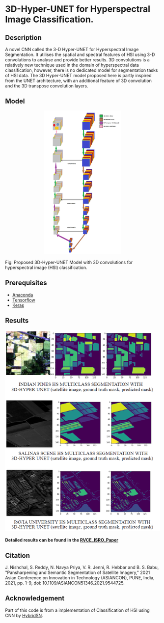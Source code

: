 # 3D-Hyper-UNET for Hyperspectral Image Classification.

## Description

A novel CNN called the 3-D Hyper-UNET for Hyperspectral Image Segmentation. It utilises the spatial and spectral features of HSI using 3-D convolutions to analyse and provide better results.
3D convolutions is a relatively new technique used in the domain of hyperspectral data classification, however, there is no dedicated model for segmentation tasks of HSI data. The 3D Hyper-UNET model proposed here is partly inspired from the UNET architecture, with an additional feature of 3D convolution and the 3D transpose convolution layers.

## Model

<div align="center"><img src="https://github.com/nishchaljs/3D-Hyper-UNET/blob/main/3D_Unet_Mod.png" width="50%" height="50%" /></div>

Fig: Proposed 3D-Hyper-UNET Model with 3D convolutions for hyperspectral image (HSI) classification.  

## Prerequisites

- [Anaconda](https://www.anaconda.com/download/)
- [Tensorflow](https://github.com/tensorflow/tensorflow/)
- [Keras](https://github.com/fchollet/keras)

## Results

<div align="center"><img src="https://github.com/nishchaljs/3D-Hyper-UNET/blob/main/results.png"/></div>


#### Detailed results can be found in the [RVCE_ISRO_Paper](RVCE_ISRO_Paper.pdf)

## Citation
   J. Nishchal, S. Reddy, N. Navya Priya, V. R. Jenni, R. Hebbar and B. S. Babu, "Pansharpening and Semantic Segmentation of Satellite Imagery," 2021 Asian Conference on Innovation in Technology (ASIANCON), PUNE, India, 2021, pp. 1-9, doi: 10.1109/ASIANCON51346.2021.9544725.

## Acknowledgement

Part of this code is from a implementation of Classification of HSI using CNN by [HybridSN](https://github.com/gokriznastic/HybridSN).
